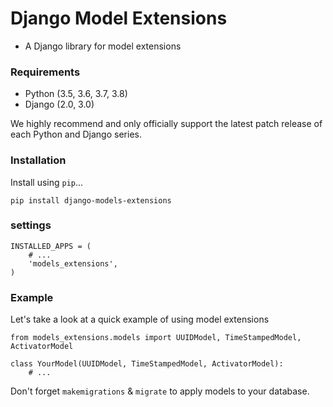 # Django Model Extensions
- A Django library for model extensions

### Requirements
- Python (3.5, 3.6, 3.7, 3.8)
- Django (2.0, 3.0)

We highly recommend and only officially support the latest patch release of each Python and Django series.

### Installation
Install using ```pip```...

```
pip install django-models-extensions
```

### settings
```
INSTALLED_APPS = (
    # ...
    'models_extensions',
)
```

### Example
Let's take a look at a quick example of using model extensions

```
from models_extensions.models import UUIDModel, TimeStampedModel, ActivatorModel

class YourModel(UUIDModel, TimeStampedModel, ActivatorModel):
    # ...

```

Don't forget ```makemigrations``` & ```migrate``` to apply models to your database.

